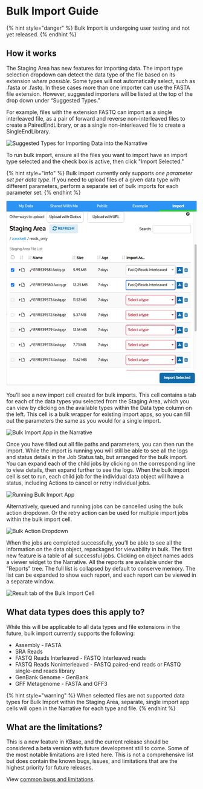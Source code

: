 # Bulk Import Guide

{% hint style="danger" %}
Bulk Import is undergoing user testing and not yet released.&#x20;
{% endhint %}

## How it works

The Staging Area has new features for importing data. The import type selection dropdown can detect the data type of the file based on its extension _where possible_. Some types will not automatically select, such as .fasta or .fastq. In these cases more than one importer can use the FASTA file extension. However, suggested importers will be listed at the top of the drop down under “Suggested Types.”&#x20;

For example, files with the extension FASTQ can import as a single interleaved file, as a pair of forward and reverse non-interleaved files to create a PairedEndLibrary, or as a single non-interleaved file to create a SingleEndLibrary.&#x20;

![Suggested Types for Importing Data into the Narrative](../../../.gitbook/assets/BulkImport\_SuggestedTypes.png)

To run bulk import, ensure all the files you want to import have an import type selected and the check box is active, then click "Import Selected."&#x20;

{% hint style="info" %}
Bulk import currently only supports _one parameter set per data type_. If you need to upload files of a given data type with different parameters, perform a separate set of bulk imports for each parameter set.
{% endhint %}

![](../../../.gitbook/assets/screen-shot-2021-08-04-at-11.37.27-am.png)

You’ll see a new import cell created for bulk imports. This cell contains a tab for each of the data types you selected from the Staging Area, which you can view by clicking on the available types within the Data type column on the left. This cell is a bulk wrapper for existing import apps, so you can fill out the parameters the same as you would for a single import.&#x20;

![Bulk Import App in the Narrative](<../../../.gitbook/assets/BulkImport\_missinginputs (1).png>)

Once you have filled out all file paths and parameters, you can then run the import. While the import is running you will still be able to see all the logs and status details in the Job Status tab, but arranged for the bulk import. You can expand each of the child jobs by clicking on the corresponding line to view details, then expand further to see the logs. When the bulk import cell is set to run, each child job for the individual data object will have a status, including Actions to cancel or retry individual jobs.

![Running Bulk Import App](../../../.gitbook/assets/BulkImport\_JobStatus.png)

Alternatively, queued and running jobs can be cancelled using the bulk action dropdown. Or the retry action can be used for multiple import jobs within the bulk import cell. &#x20;

![Bulk Action Dropdown](<../../../.gitbook/assets/BulkImport\_CancelRetryAll (1).png>)

When the jobs are completed successfully, you’ll be able to see all the information on the data object, repackaged for viewability in bulk. The first new feature is a table of all successful jobs. Clicking on object names adds a viewer widget to the Narrative. All the reports are available under the "Reports" tree. The full list is collapsed by default to conserve memory. The list can be expanded to show each report, and each report can be viewed in a separate window.&#x20;

![Result tab of the Bulk Import Cell](../../../.gitbook/assets/BulkImport\_ResultObject.png)

## What data types does this apply to?

While this will be applicable to all data types and file extensions in the future, bulk import currently supports the following:

* Assembly - FASTA
* SRA Reads&#x20;
* FASTQ Reads Interleaved - FASTQ Interleaved reads
* FASTQ Reads Noninterleaved - FASTQ paired-end reads or FASTQ single-end reads library
* GenBank Genome - GenBank
* GFF Metagenome - FASTA and GFF3

{% hint style="warning" %}
When selected files are not supported data types for Bulk Import within the Staging Area, separate, single import app cells will open in the Narrative for each type and file.
{% endhint %}

## What are the limitations?

This is a new feature in KBase, and the current release should be considered a beta version with future development still to come. Some of the most notable limitations are listed here. This is not a comprehensive list but does contain the known bugs, issues, and limitations that are the highest priority for future releases.&#x20;

View [common bugs and limitations](bulk-import-limitations.md).&#x20;

